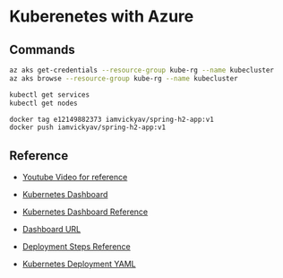 # Kuberenetes with Azure

## Commands

```sh
az aks get-credentials --resource-group kube-rg --name kubecluster
az aks browse --resource-group kube-rg --name kubecluster
```

```sh
kubectl get services
kubectl get nodes
```

```sh
docker tag e12149882373 iamvickyav/spring-h2-app:v1
docker push iamvickyav/spring-h2-app:v1
```

## Reference

- [Youtube Video for reference](https://www.youtube.com/watch?v=VafY-qfpM8M)

- [Kubernetes Dashboard](https://docs.microsoft.com/en-us/azure/aks/kubernetes-dashboard)

- [Kubernetes Dashboard Reference](https://github.com/kubernetes/dashboard/blob/master/docs/user/accessing-dashboard/README.md)

- [Dashboard URL](http://127.0.0.1:8001/api/v1/namespaces/kube-system/services/https:kubernetes-dashboard:/proxy/#/login)

- [Deployment Steps Reference](youtube.com/watch?v=K4uNl6JA7g8)

- [Kubernetes Deployment YAML](https://docs.cloud.oracle.com/en-us/iaas/developer-tutorials/tutorials/spring-on-k8s/01oci-spring-k8s-summary.htm)
